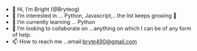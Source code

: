 - 👋 Hi, I’m Bright (@Bryteog)
- 👀 I’m interested in ... Python, Javascript,.. the list keeps growing 👀
- 🌱 I’m currently learning ... Python
- 💞️ I’m looking to collaborate on ...anything on which I can be of any form of help.
- 📫 How to reach me ...email:bryte490@gmail.com

<!---
Bryteog/Bryteog is a ✨ special ✨ repository because its `README.md` (this file) appears on your GitHub profile.
You can click the Preview link to take a look at your changes.
--->

